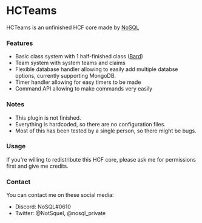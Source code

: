 # HCTeams 
HCTeams is an unfinished HCF core made by [NoSQL](https://github.com/NoSequel)

### Features
* Basic class system with 1 half-finished class ([Bard](https://github.com/NoSequel/HCTeams/tree/master/src/main/java/io/github/nosequel/hcf/classes/bard))
* Team system with system teams and claims
* Flexible database handler allowing to easily add multiple databse options, currently supporting MongoDB.
* Timer handler allowing for easy timers to be made
* Command API allowing to make commands very easily

### Notes
* This plugin is not finished.
* Everything is hardcoded, so there are no configuration files.
* Most of this has been tested by a single person, so there might be bugs.

### Usage
If you're willing to redistribute this HCF core, please ask me for permissions first and give me credits.

### Contact
You can contact me on these social media:
* Discord: NoSQL#0610
* Twitter: @NotSquel, @nosql_private